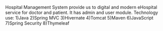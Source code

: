 Hospital Management System provide us to digital and modern eHospital service for doctor and patient. It has admin and user module.
Technology use:
1)Java
2)Spring MVC
3)Hivernate
4)Tomcat
5)Maven
6)JavaScript
7)Spring Security
8)Thymeleaf